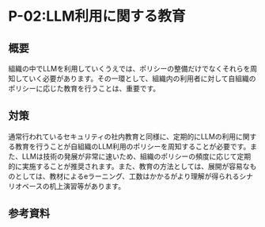 # P-02:LLM利用に関する教育
## 概要
組織の中でLLMを利用していくうえでは、ポリシーの整備だけでなくそれらを周知していく必要があります。その一環として、組織内の利用者に対して自組織のポリシーに応じた教育を行うことは、重要です。

## 対策
通常行われているセキュリティの社内教育と同様に、定期的にLLMの利用に関する教育を行うことが自組織のLLM利用のポリシーを周知することが必要です。また、LLMは技術の発展が非常に速いため、組織のポリシーの頻度に応じて定期的に実施することが推奨されます。また、教育の方法としては、展開が容易なものとしては、教材によるeラーニング、工数はかかるがより理解が得られるシナリオベースの机上演習等があります。

## 参考資料
